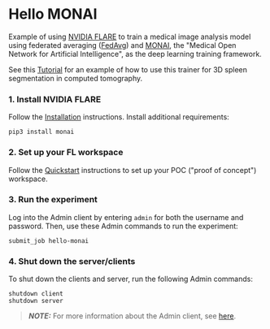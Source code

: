 # Hello MONAI

Example of using [NVIDIA FLARE](https://nvidia.github.io/NVFlare) to train a medical image analysis model using federated averaging ([FedAvg]([FedAvg](https://arxiv.org/abs/1602.05629))) and [MONAI](https://monai.io/), the "Medical Open Network for Artificial Intelligence", as the deep learning training framework.

See this [Tutorial](https://github.com/Project-MONAI/tutorials/tree/master/federated_learning/nvflare/nvflare_spleen_example) for an example of how to use this trainer for 3D spleen segmentation in computed tomography.

### 1. Install NVIDIA FLARE

Follow the [Installation](https://nvidia.github.io/NVFlare/installation.html) instructions.
Install additional requirements:

```
pip3 install monai
```

### 2. Set up your FL workspace

Follow the [Quickstart](https://nvidia.github.io/NVFlare/quickstart.html) instructions to set up your POC ("proof of concept") workspace.

### 3. Run the experiment

Log into the Admin client by entering `admin` for both the username and password.
Then, use these Admin commands to run the experiment:

```
submit_job hello-monai
```


### 4. Shut down the server/clients

To shut down the clients and server, run the following Admin commands:
```
shutdown client
shutdown server
```

> **_NOTE:_** For more information about the Admin client, see [here](https://nvidia.github.io/NVFlare/user_guide/admin_commands.html).
